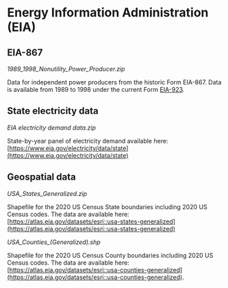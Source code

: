 Energy Information Administration (EIA)
=======================================


## EIA-867

*1989_1998_Nonutility_Power_Producer.zip*

Data for independent power producers from the historic Form EIA-867.  Data is 
available from 1989 to 1998 under the current Form 
[EIA-923](https://www.eia.gov/electricity/data/eia923/).


## State electricity data

*EIA electricity demand data.zip*

State-by-year panel of electricity demand available here:
[https://www.eia.gov/electricity/data/state](https://www.eia.gov/electricity/data/state)


## Geospatial data

*USA_States_Generalized.zip*

Shapefile for the 2020 US Census State boundaries including 2020 US Census codes.
The data are available here: 
[https://atlas.eia.gov/datasets/esri::usa-states-generalized](https://atlas.eia.gov/datasets/esri::usa-states-generalized)

*USA_Counties_(Generalized).shp*

Shapefile for the 2020 US Census County boundaries including 2020 US Census 
codes. The data are available here:
[https://atlas.eia.gov/datasets/esri::usa-counties-generalized](https://atlas.eia.gov/datasets/esri::usa-counties-generalized).

